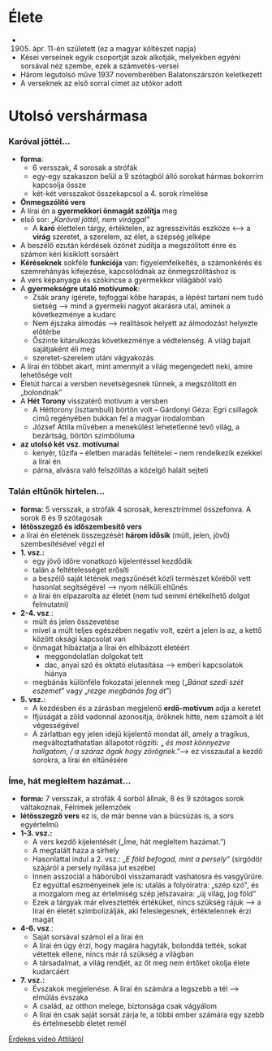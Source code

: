 # Élete

- 1905. ápr. 11-én született (ez a magyar költészet napja)
- Kései verseinek egyik csoportját azok alkotják, melyekben egyéni sorsával néz szembe, ezek a számvetés-versei
- Három legutolsó műve 1937 novemberében Balatonszárszón keletkezett
- A verseknek az első sorral címet az utókor adott

# Utolsó vershármasa

### Karóval jöttél...

- **forma**:
	- 6 versszak, 4 sorosak a strófák
	- egy-egy szakaszon belül a 9 szótagból álló sorokat hármas bokorrím kapcsolja össze
	- két-két versszakot összekapcsol a 4. sorok rímelése
- **Önmegszólító vers**
- A lírai én a **gyermekkori önmagát szólítja** meg
- első sor: „_Karóval jöttél, nem virággal”_
	- A **karó** élettelen tárgy, értéktelen, az agresszivitás eszköze <—> a **virág** szeretet, a szerelem, az élet, a szépség jelképe
- A beszélő ezután kérdések özönét zúdítja a megszólított énre és számon kéri kisiklott sorsáért
- **Kéréseknek** sokféle **funkciója** van: figyelemfelkeltés, a számonkérés és szemrehányás kifejezése, kapcsolódnak az önmegszólításhoz is
- A vers képanyaga és szókincse a gyermekkor világából való
- A **gyermekségre utaló motívumok**:
	- Zsák arany ígérete, tejfoggal kőbe harapás, a lépést tartani nem tudó sietség —> mind a gyermeki nagyot akarásra utal, aminek a következménye a kudarc
	- Nem éjszaka álmodás —> realitások helyett az álmodozást helyezte előtérbe
	- Őszinte kitárulkozás következménye a védtelenség. A világ bajait sajátjaként éli meg
	- szeretet-szerelem utáni vágyakozás
- A lírai én többet akart, mint amennyit a világ megengedett neki, amire lehetősége volt
- Életút harcai a versben nevetségesnek tűnnek, a megszólított én „bolondnak”
- A **Hét Torony** visszatérő motívum a versben
	- A Héttorony (isztambuli) börtön volt – Gárdonyi Géza: Egri csillagok című regényében bukkan fel a magyar irodalomban
	- József Attila művében a menekülést lehetetlenné tevő világ, a bezártság, börtön szimbóluma
- **az utolsó két vsz. motívumai**
	- kenyér, tűzifa – életben maradás feltételei – nem rendelkezik ezekkel a lírai én
	- párna, alvásra való felszólítás a közelgő halált sejteti

### Talán eltűnök hirtelen…

- **forma:** 5 versszak, a strófák 4 sorosak, keresztrímmel összefonva. A sorok 8 és 9 szótagosak
- **létösszegző és időszembesítő vers**
- a lírai én életének összegzését **három idősík** (múlt, jelen, jövő) szembesítésével végzi el
- **1. vsz.:**
	- egy jövő időre vonatkozó kijelentéssel kezdődik
	- talán a feltételességet erősíti
	- a beszélő saját létének megszűnését közli természet köréből vett hasonlat segítségével —> nyom nélküli eltűnés
	- a lírai én elpazarolta az életét (nem tud semmi értékelhető dolgot felmutatni)
- **2-4. vsz**.:
	- múlt és jelen összevetése
	- mivel a múlt teljes egészében negatív volt, ezért a jelen is az, a kettő között oksági kapcsolat van
	- önmagát hibáztatja a lírai én elhibázott életéért
		- meggondolatlan dolgokat tett
		- dac, anyai szó és oktató elutasítása —> emberi kapcsolatok hiánya
	- megbánás különféle fokozatai jelennek meg („_Bánat szedi szét eszemet_” vagy „_rezge megbánás fog át_”)
- **5. vsz.**:
	- A kezdésben és a zárásban megjelenő **erdő-motívum** adja a keretet
	- Ifjúságát a zöld vadonnal azonosítja, öröknek hitte, nem számolt a lét végességével
	- A zárlatban egy jelen idejű kijelentő mondat áll, amely a tragikus, megváltoztathatatlan állapotot rögzíti: „ _és most könnyezve hallgatom, / a száraz ágak hogy zörögnek_.”—> ez visszautal a kezdő sorokra, a lírai én eltűnésére

### Íme, hát megleltem hazámat…

- **forma:** 7 versszak, a strófák 4 sorból állnak, 8 és 9 szótagos sorok váltakoznak, Félrímek jellemzőek
- **létösszegző vers** ez is, de már benne van a búcsúzás is, a sors egyértelmű
- **1-3. vsz.:**
	- A vers kezdő kijelentését („Íme, hát megleltem hazámat.”)
	- A megtalált haza a sírhely
	- Hasonlattal indul a 2. vsz.: „_E föld befogad, mint a persely”_ (sírgödör szájáról a persely nyílása jut eszébe)
	- Innen asszociál a háborúból visszamaradt vashatosra és vasgyűrűre. Ez egyúttal eszményeinek jele is: utalás a folyóiratra: „szép szó", és a mozgalom meg az értelmiség szép jelszavaira: „új világ, jog föld”
	- Ezek a tárgyak már elvesztették értéküket, nincs szükség rájuk —> a lírai én életét szimbolizálják, aki feleslegesnek, értéktelennek érzi magát
- **4-6. vsz**.: 
	- Saját sorsával számol el a lírai én
	- A lírai én úgy érzi, hogy magára hagyták, bolonddá tették, sokat vétettek ellene, nincs már rá szükség a világban
	- A társadalmat, a világ rendjét, az őt meg nem értőket okolja élete kudarcáért
- **7. vsz.:**
	- Évszakok megjelenése. A lírai én számára a legszebb a tél —> elmúlás évszaka
	- A család, az otthon melege, biztonsága csak vágyálom
	- A lírai én csak saját sorsát zárja le, a többi ember számára egy szebb és értelmesebb életet remél

[Érdekes videó Attiláról](https://www.youtube.com/watch?v=97-8XQWwNek)
